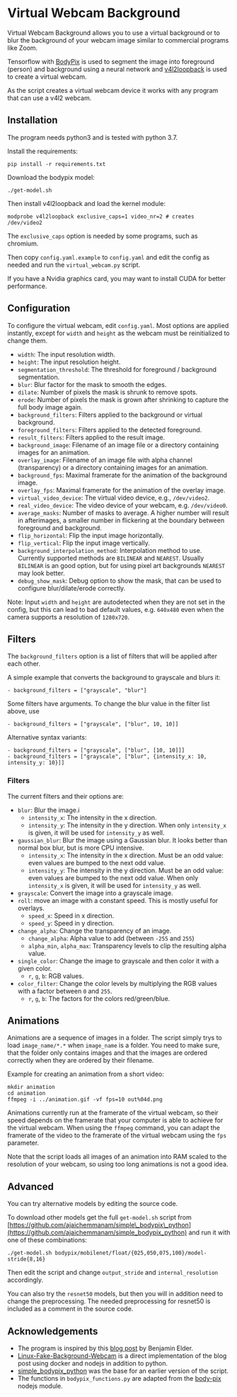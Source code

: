 # Virtual Webcam Background

Virtual Webcam Background allows you to use a virtual background or to blur the background of your webcam image similar to commercial programs like Zoom.

Tensorflow with [BodyPix](https://blog.tensorflow.org/2019/11/updated-bodypix-2.html) is used to segment the image into foreground (person) and background using a neural network and [v4l2loopback](https://github.com/umlaeute/v4l2loopback) is used to create a virtual webcam.

As the script creates a virtual webcam device it works with any program that can use a v4l2 webcam.

## Installation

The program needs python3 and is tested with python 3.7.

Install the requirements:

    pip install -r requirements.txt

Download the bodypix model:

    ./get-model.sh

Then install v4l2loopback and load the kernel module:

    modprobe v4l2loopback exclusive_caps=1 video_nr=2 # creates /dev/video2

The `exclusive_caps` option is needed by some programs, such as chromium.

Then copy `config.yaml.example` to `config.yaml` and edit the config as needed and run
the `virtual_webcam.py` script.

If you have a Nvidia graphics card, you may want to install CUDA for better performance.

## Configuration

To configure the virtual webcam, edit `config.yaml`. Most options are applied instantly,
except for `width` and `height` as the webcam must be reinitialized to change them.

- `width`: The input resolution width.
- `height`: The input resolution height.
- `segmentation_threshold`: The threshold for foreground / background segmentation.
- `blur`: Blur factor for the mask to smooth the edges.
- `dilate`: Number of pixels the mask is shrunk to remove spots.
- `erode`: Number of pixels the mask is grown after shrinking to capture the full body image again.
- `background_filters`: Filters applied to the background or virtual background.
- `foreground_filters`: Filters applied to the detected foreground.
- `result_filters`: Filters applied to the result image.
- `background_image`: Filename of an image file or a directory containing images for an animation.
- `overlay_image`: Filename of an image file with alpha channel (transparency) or a directory
  containing images for an animation.
- `background_fps`: Maximal framerate for the animation of the background image.
- `overlay_fps`: Maximal framerate for the animation of the overlay image.
- `virtual_video_device`: The virtual video device, e.g., `/dev/video2`.
- `real_video_device`: The video device of your webcam, e.g. `/dev/video0`.
- `average_masks`: Number of masks to average. A higher number will result in afterimages,
  a smaller number in flickering at the boundary between foreground and background.
- `flip_horizontal`: Flip the input image horizontally.
- `flip_vertical`: Flip the input image vertically.
- `background_interpolation_method`: Interpolation method to use. Currently supported methods
  are `BILINEAR` and `NEAREST`. Usually `BILINEAR` is an good option, but for using pixel art
  backgrounds `NEAREST` may look better.
- `debug_show_mask`: Debug option to show the mask, that can be used to configure
  blur/dilate/erode correctly.

Note: Input `width` and `height` are autodetected when they are not set in the config,
but this can lead to bad default values, e.g. `640x480` even when the camera supports
a resolution of `1280x720`.

## Filters

The `background_filters` option is a list of filters that will be applied after each other.

A simple example that converts the background to grayscale and blurs it:

```
- background_filters = ["grayscale", "blur"]
```

Some filters have arguments. To change the blur value in the filter list above, use

```
- background_filters = ["grayscale", ["blur", 10, 10]]
```

Alternative syntax variants:

```
- background_filters = ["grayscale", ["blur", [10, 10]]]
- background_filters = ["grayscale", ["blur", {intensity_x: 10, intensity_y: 10}]]
```

### Filters

The current filters and their options are:

- `blur`: Blur the image.i
  - `intensity_x`: The intensity in the x direction.
  - `intensity_y`: The intensity in the y direction. When only `intensity_x` is given, it will be used for `intensity_y` as well.
- `gaussian_blur`: Blur the image using a Gaussian blur. It looks better than normal box blur, but is more CPU intensive.
  - `intensity_x`: The intensity in the x direction. Must be an odd value: even values are bumped to the next odd value.
  - `intensity_y`: The intensity in the y direction. Must be an odd value: even values are bumped to the next odd value. When only `intensity_x` is given, it will be used for `intensity_y` as well.
- `grayscale`: Convert the image into a grayscale image.
- `roll`: move an image with a constant speed. This is mostly useful for overlays.
  - `speed_x`: Speed in x direction.
  - `speed_y`: Speed in y direction.
- `change_alpha`: Change the transparency of an image.
  - `change_alpha`: Alpha value to add (between `-255` and `255`)
  - `alpha_min`, `alpha_max`: Transparency levels to clip the resulting alpha value.
- `single_color`: Change the image to grayscale and then color it with a given color.
  - `r`, `g`, `b`: RGB values.
- `color_filter`: Change the color levels by multiplying the RGB values with a factor between `0` and `255`.
  - `r`, `g`, `b`: The factors for the colors red/green/blue.

## Animations

Animations are a sequence of images in a folder. The script simply trys to load `image_name/*.*`
when `image_name` is a folder. You need to make sure, that the folder only contains images and that
the images are ordered correctly when they are ordered by their filename.

Example for creating an animation from a short video:

    mkdir animation
    cd animation
    ffmpeg -i ../animation.gif -vf fps=10 out%04d.png

Animations currently run at the framerate of the virtual webcam, so their speed depends on the framerate
that your computer is able to achieve for the virtual webcam. When using the `ffmpeg` command, you can
adapt the framerate of the video to the framerate of the virtual webcam using the `fps` parameter.

Note that the script loads all images of an animation into RAM scaled to the resolution of your webcam, so
using too long animations is not a good idea.

## Advanced

You can try alternative models by editing the source code.

To download other models get the full `get-model.sh` script from [https://github.com/ajaichemmanam/simple\_bodypix\_python](https://github.com/ajaichemmanam/simple_bodypix_python) and run it with one of these combinations:

    ./get-model.sh bodypix/mobilenet/float/{025,050,075,100}/model-stride{8,16}

Then edit the script and change `output_stride` and `internal_resolution` accordingly.

You can also try the `resnet50` models, but then you will in addition need to change the preprocessing.
The needed preprocessing for resnet50 is included as a comment in the source code.

## Acknowledgements

- The program is inspired by this [blog post](https://elder.dev/posts/open-source-virtual-background/) by Benjamin Elder.
- [Linux-Fake-Background-Webcam](https://github.com/fangfufu/Linux-Fake-Background-Webcam) is a direct implementation of the blog post using docker and nodejs in addition to python.
- [simple\_bodypix\_python](https://github.com/ajaichemmanam/simple_bodypix_python) was the base for an earlier version of the script.
- The functions in `bodypix_functions.py` are adapted from the [body-pix](https://github.com/tensorflow/tfjs-models/tree/master/body-pix) nodejs module.
